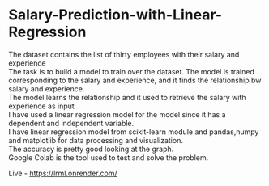 # Salary-Prediction-with-Linear-Regression

<div>The dataset contains the list of thirty employees with their salary and experience<br> The task is to build a model to train over the dataset. The model is trained corresponding to the salary and experience, and it finds the relationship bw salary and experience.<br>The model learns the relationship and it used to retrieve the salary with experience as input</div>
<div>I have used a linear regression model for the model since it has a dependent and independent variable.<br> I have linear regression model from scikit-learn module and pandas,numpy and matplotlib for data processing and visualization.<br> The accuracy is pretty good looking at the graph. <br> Google Colab is the tool used to test and solve the problem.</div>

Live - https://lrml.onrender.com/
